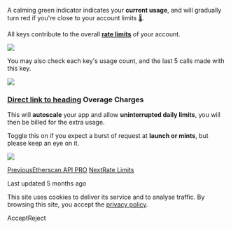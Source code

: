 A calming green indicator indicates your **current usage**, and will gradually turn red if you're close to your account limits 🌡️.

All keys contribute to the overall [**rate limits**](https://docs.etherscan.io/etherscan-v2/support/rate-limits) of your account.

![](https://docs.etherscan.io/~gitbook/image?url=https%3A%2F%2F2695072255-files.gitbook.io%2F%7E%2Ffiles%2Fv0%2Fb%2Fgitbook-x-prod.appspot.com%2Fo%2Fspaces%252Fsg8e76TOnPYfHTGZoQl0%252Fuploads%252F1fvdQoB6bjDA9168p10D%252Fimage.png%3Falt%3Dmedia%26token%3D89159d17-3a17-446b-86e4-4a6b495f9e27&width=768&dpr=4&quality=100&sign=d2d7de6e&sv=2)

You may also check each key's usage count, and the last 5 calls made with this key.

![](https://docs.etherscan.io/~gitbook/image?url=https%3A%2F%2F2695072255-files.gitbook.io%2F%7E%2Ffiles%2Fv0%2Fb%2Fgitbook-x-prod.appspot.com%2Fo%2Fspaces%252Fsg8e76TOnPYfHTGZoQl0%252Fuploads%252FvwiXWObOjWd42JgGduPq%252Fimage.png%3Falt%3Dmedia%26token%3D675ce4d4-74e2-4ef8-9de2-53840b0a40c6&width=768&dpr=4&quality=100&sign=f2b325ef&sv=2)

### [Direct link to heading](https://docs.etherscan.io/etherscan-v2/support/checking-usage\#overage-charges)    Overage Charges

This will **autoscale** your app and allow **uninterrupted daily limits**, you will then be billed for the extra usage.

Toggle this on if you expect a burst of request at **launch or mints**, but please keep an eye on it.

![](https://docs.etherscan.io/~gitbook/image?url=https%3A%2F%2F2695072255-files.gitbook.io%2F%7E%2Ffiles%2Fv0%2Fb%2Fgitbook-x-prod.appspot.com%2Fo%2Fspaces%252Fsg8e76TOnPYfHTGZoQl0%252Fuploads%252F3Ofvlo8WkASM3ipXYeZA%252Fimage.png%3Falt%3Dmedia%26token%3Defc7feb0-d880-405c-b058-d8dbd3b62696&width=768&dpr=4&quality=100&sign=7d4a663e&sv=2)

[PreviousEtherscan API PRO](https://docs.etherscan.io/etherscan-v2/api-pro/etherscan-api-pro) [NextRate Limits](https://docs.etherscan.io/etherscan-v2/support/rate-limits)

Last updated 5 months ago

This site uses cookies to deliver its service and to analyse traffic. By browsing this site, you accept the [privacy policy](https://policies.gitbook.com/privacy/cookies).

AcceptReject